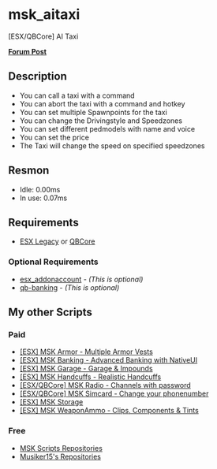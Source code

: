 # msk_aitaxi
[ESX/QBCore] AI Taxi

**[Forum Post](https://forum.cfx.re/t/free-msk-ai-taxi/5257890)**

## Description
* You can call a taxi with a command
* You can abort the taxi with a command and hotkey
* You can set multiple Spawnpoints for the taxi
* You can change the Drivingstyle and Speedzones
* You can set different pedmodels with name and voice
* You can set the price
* The Taxi will change the speed on specified speedzones

## Resmon
* Idle: 0.00ms
* In use: 0.07ms

## Requirements
* [ESX Legacy](https://github.com/esx-framework/esx_core) or [QBCore](https://github.com/qbcore-framework/qb-core)

### Optional Requirements
* [esx_addonaccount](https://github.com/esx-framework/esx_addonaccount) - *(This is optional)*
* [qb-banking](https://github.com/qbcore-framework/qb-banking) - *(This is optional)*

## My other Scripts
### Paid
* [[ESX] MSK Armor - Multiple Armor Vests](https://forum.cfx.re/t/release-esx-armor-script-usable-armor-vests-status-will-be-saved-in-database-and-restore-after-relog/4812243)
* [[ESX] MSK Banking - Advanced Banking  with NativeUI](https://forum.cfx.re/t/esx-msk-bankingsystem-with-nativeui/4859560)
* [[ESX] MSK Garage - Garage & Impounds](https://forum.cfx.re/t/esx-msk-garage-and-impound/5122014)
* [[ESX] MSK Handcuffs - Realistic Handcuffs](https://forum.cfx.re/t/esx-msk-handcuffs-realistic-handcuffs/4885324)
* [[ESX/QBCore] MSK Radio - Channels with password](https://forum.cfx.re/t/esx-msk-radio/5237033)
* [[ESX/QBCore] MSK Simcard - Change your phonenumber](https://forum.cfx.re/t/release-esx-qbcore-usable-simcard/4847008)
* [[ESX] MSK Storage](https://forum.cfx.re/t/esx-msk-storage/5252155)
* [[ESX] MSK WeaponAmmo - Clips, Components & Tints](https://forum.cfx.re/t/release-esx-weapon-ammunition-with-clips-components-tints/4793783)

### Free
* [MSK Scripts Repositories](https://github.com/MSK-Scripts)
* [Musiker15's Repositories](https://github.com/Musiker15)